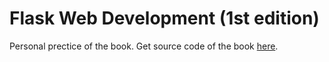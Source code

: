 # Flask Web Development (1st edition)

Personal prectice of the book. Get source code of the book [here](https://github.com/miguelgrinberg/flasky).
